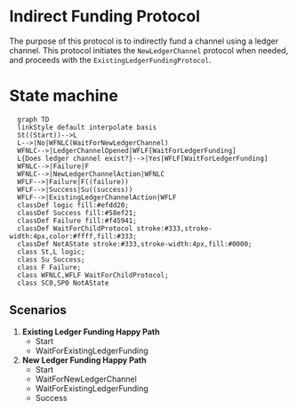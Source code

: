 # Indirect Funding Protocol

The purpose of this protocol is to indirectly fund a channel using a ledger channel. This protocol initiates the `NewLedgerChannel` protocol when needed, and proceeds with the `ExistingLedgerFundingProtocol`.

# State machine

```mermaid
  graph TD
  linkStyle default interpolate basis
  St((Start))-->L
  L-->|No|WFNLC(WaitForNewLedgerChannel)
  WFNLC-->|LedgerChannelOpened|WFLF[WaitForLedgerFunding]
  L{Does ledger channel exist?}-->|Yes|WFLF[WaitForLedgerFunding]
  WFNLC-->|Failure|F
  WFNLC-->|NewLedgerChannelAction|WFNLC
  WFLF-->|Failure|F((failure))
  WFLF-->|Success|Su((success))
  WFLF-->|ExistingLedgerChannelAction|WFLF
  classDef logic fill:#efdd20;
  classDef Success fill:#58ef21;
  classDef Failure fill:#f45941;
  classDef WaitForChildProtocol stroke:#333,stroke-width:4px,color:#ffff,fill:#333;
  classDef NotAState stroke:#333,stroke-width:4px,fill:#0000;
  class St,L logic;
  class Su Success;
  class F Failure;
  class WFNLC,WFLF WaitForChildProtocol;
  class SC0,SP0 NotAState
```

## Scenarios

1. **Existing Ledger Funding Happy Path**
   - Start
   - WaitForExistingLedgerFunding
2. **New Ledger Funding Happy Path**
   - Start
   - WaitForNewLedgerChannel
   - WaitForExistingLedgerFunding
   - Success
